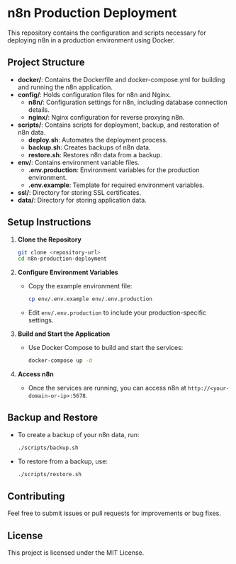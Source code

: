 # n8n Production Deployment

This repository contains the configuration and scripts necessary for deploying n8n in a production environment using Docker.

## Project Structure

- **docker/**: Contains the Dockerfile and docker-compose.yml for building and running the n8n application.
- **config/**: Holds configuration files for n8n and Nginx.
  - **n8n/**: Configuration settings for n8n, including database connection details.
  - **nginx/**: Nginx configuration for reverse proxying n8n.
- **scripts/**: Contains scripts for deployment, backup, and restoration of n8n data.
  - **deploy.sh**: Automates the deployment process.
  - **backup.sh**: Creates backups of n8n data.
  - **restore.sh**: Restores n8n data from a backup.
- **env/**: Contains environment variable files.
  - **.env.production**: Environment variables for the production environment.
  - **.env.example**: Template for required environment variables.
- **ssl/**: Directory for storing SSL certificates.
- **data/**: Directory for storing application data.

## Setup Instructions

1. **Clone the Repository**
   ```bash
   git clone <repository-url>
   cd n8n-production-deployment
   ```

2. **Configure Environment Variables**
   - Copy the example environment file:
     ```bash
     cp env/.env.example env/.env.production
     ```
   - Edit `env/.env.production` to include your production-specific settings.

3. **Build and Start the Application**
   - Use Docker Compose to build and start the services:
     ```bash
     docker-compose up -d
     ```

4. **Access n8n**
   - Once the services are running, you can access n8n at `http://<your-domain-or-ip>:5678`.

## Backup and Restore

- To create a backup of your n8n data, run:
  ```bash
  ./scripts/backup.sh
  ```

- To restore from a backup, use:
  ```bash
  ./scripts/restore.sh
  ```

## Contributing

Feel free to submit issues or pull requests for improvements or bug fixes.

## License

This project is licensed under the MIT License.